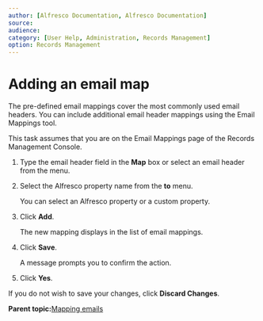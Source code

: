 ```yaml
---
author: [Alfresco Documentation, Alfresco Documentation]
source: 
audience: 
category: [User Help, Administration, Records Management]
option: Records Management
---
```


# Adding an email map

The pre-defined email mappings cover the most commonly used email headers. You can include additional email header mappings using the Email Mappings tool.

This task assumes that you are on the Email Mappings page of the Records Management Console.

1.  Type the email header field in the **Map** box or select an email header from the menu.

2.  Select the Alfresco property name from the **to** menu.

    You can select an Alfresco property or a custom property.

3.  Click **Add**.

    The new mapping displays in the list of email mappings.

4.  Click **Save**.

    A message prompts you to confirm the action.

5.  Click **Yes**.


If you do not wish to save your changes, click **Discard Changes**.

**Parent topic:**[Mapping emails](../concepts/rm-emailmap-intro.md)

